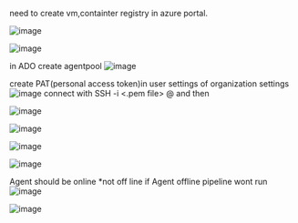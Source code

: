need to create vm,containter registry in azure portal.

![image](https://github.com/imtiaz04/Azure_nodetodo/assets/85178565/a3e07b09-5cba-481d-834c-04e76118a0de)

![image](https://github.com/imtiaz04/Azure_nodetodo/assets/85178565/43aee381-8921-4cbe-a8a8-ba97cda492c6)

in ADO create agentpool
![image](https://github.com/imtiaz04/Azure_nodetodo/assets/85178565/c314ae03-110f-4d3a-a2dc-1c1bbabccc3c)

create PAT(personal access token)in user settings of organization settings
![image](https://github.com/imtiaz04/Azure_nodetodo/assets/85178565/e48afad3-29b2-4824-a0bc-8962dd662ee5)
connect with SSH -i <.pem file> <vm name>@<public ip of the vm> and then

![image](https://github.com/imtiaz04/Azure_nodetodo/assets/85178565/db5d974d-a3aa-4ea2-bc80-2a2b22853be4)

![image](https://github.com/imtiaz04/Azure_nodetodo/assets/85178565/e5fb943f-335e-405c-9fbd-5b09451d718a)

![image](https://github.com/imtiaz04/Azure_nodetodo/assets/85178565/a924a877-9171-4526-a1d2-21d7418b8924)

![image](https://github.com/imtiaz04/Azure_nodetodo/assets/85178565/7e1600f0-a8d9-473d-83dd-25d44da51481)

Agent should be online *not off line if Agent offline pipeline wont run
![image](https://github.com/imtiaz04/Azure_nodetodo/assets/85178565/c7df3f9a-a4a3-436e-baf8-c11b2213c4d8)

![image](https://github.com/imtiaz04/Azure_nodetodo/assets/85178565/64a18c1f-7e77-4243-8dd8-d0afe18951ed)











